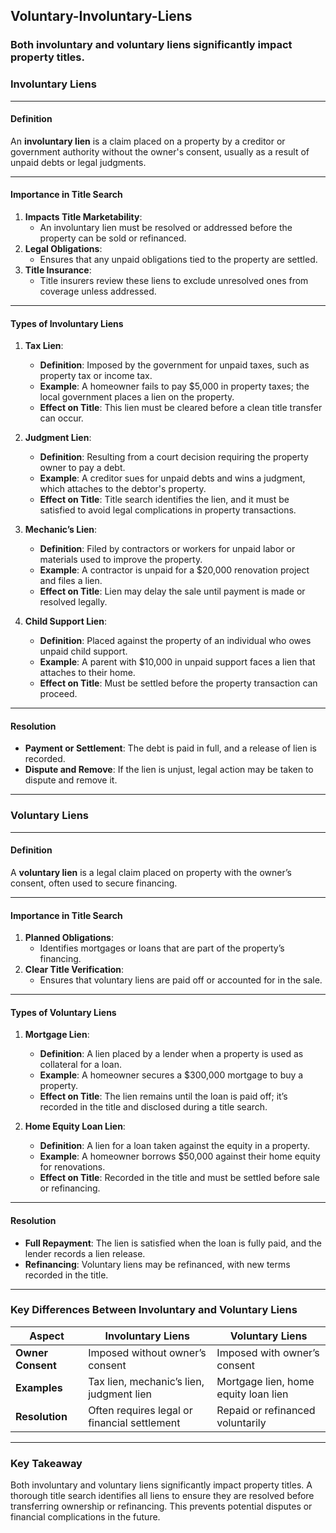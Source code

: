 ## Voluntary-Involuntary-Liens
### Both involuntary and voluntary liens significantly impact property titles.

### **Involuntary Liens**

---

#### **Definition**  
An **involuntary lien** is a claim placed on a property by a creditor or government authority without the owner's consent, usually as a result of unpaid debts or legal judgments.

---

#### **Importance in Title Search**  
1. **Impacts Title Marketability**:  
   - An involuntary lien must be resolved or addressed before the property can be sold or refinanced.  
2. **Legal Obligations**:  
   - Ensures that any unpaid obligations tied to the property are settled.  
3. **Title Insurance**:  
   - Title insurers review these liens to exclude unresolved ones from coverage unless addressed.  

---

#### **Types of Involuntary Liens**

1. **Tax Lien**:  
   - **Definition**: Imposed by the government for unpaid taxes, such as property tax or income tax.  
   - **Example**: A homeowner fails to pay $5,000 in property taxes; the local government places a lien on the property.  
   - **Effect on Title**: This lien must be cleared before a clean title transfer can occur.  

2. **Judgment Lien**:  
   - **Definition**: Resulting from a court decision requiring the property owner to pay a debt.  
   - **Example**: A creditor sues for unpaid debts and wins a judgment, which attaches to the debtor's property.  
   - **Effect on Title**: Title search identifies the lien, and it must be satisfied to avoid legal complications in property transactions.  

3. **Mechanic’s Lien**:  
   - **Definition**: Filed by contractors or workers for unpaid labor or materials used to improve the property.  
   - **Example**: A contractor is unpaid for a $20,000 renovation project and files a lien.  
   - **Effect on Title**: Lien may delay the sale until payment is made or resolved legally.  

4. **Child Support Lien**:  
   - **Definition**: Placed against the property of an individual who owes unpaid child support.  
   - **Example**: A parent with $10,000 in unpaid support faces a lien that attaches to their home.  
   - **Effect on Title**: Must be settled before the property transaction can proceed.  

---

#### **Resolution**  
- **Payment or Settlement**: The debt is paid in full, and a release of lien is recorded.  
- **Dispute and Remove**: If the lien is unjust, legal action may be taken to dispute and remove it.  

---

### **Voluntary Liens**

---

#### **Definition**  
A **voluntary lien** is a legal claim placed on property with the owner’s consent, often used to secure financing.

---

#### **Importance in Title Search**  
1. **Planned Obligations**:  
   - Identifies mortgages or loans that are part of the property’s financing.  
2. **Clear Title Verification**:  
   - Ensures that voluntary liens are paid off or accounted for in the sale.  

---

#### **Types of Voluntary Liens**

1. **Mortgage Lien**:  
   - **Definition**: A lien placed by a lender when a property is used as collateral for a loan.  
   - **Example**: A homeowner secures a $300,000 mortgage to buy a property.  
   - **Effect on Title**: The lien remains until the loan is paid off; it’s recorded in the title and disclosed during a title search.  

2. **Home Equity Loan Lien**:  
   - **Definition**: A lien for a loan taken against the equity in a property.  
   - **Example**: A homeowner borrows $50,000 against their home equity for renovations.  
   - **Effect on Title**: Recorded in the title and must be settled before sale or refinancing.  

---

#### **Resolution**  
- **Full Repayment**: The lien is satisfied when the loan is fully paid, and the lender records a lien release.  
- **Refinancing**: Voluntary liens may be refinanced, with new terms recorded in the title.  

---

### **Key Differences Between Involuntary and Voluntary Liens**

| **Aspect**         | **Involuntary Liens**                   | **Voluntary Liens**                  |
|---------------------|-----------------------------------------|---------------------------------------|
| **Owner Consent**   | Imposed without owner’s consent         | Imposed with owner’s consent          |
| **Examples**        | Tax lien, mechanic’s lien, judgment lien | Mortgage lien, home equity loan lien |
| **Resolution**      | Often requires legal or financial settlement | Repaid or refinanced voluntarily     |

---

### **Key Takeaway**  
Both involuntary and voluntary liens significantly impact property titles. A thorough title search identifies all liens to ensure they are resolved before transferring ownership or refinancing. This prevents potential disputes or financial complications in the future.
